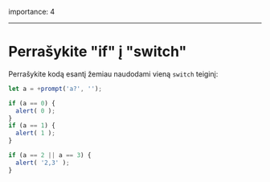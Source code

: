 importance: 4

---

# Perrašykite "if" į "switch"

Perrašykite kodą esantį žemiau naudodami vieną `switch` teiginį:

```js run
let a = +prompt('a?', '');

if (a == 0) {
  alert( 0 );
}
if (a == 1) {
  alert( 1 );
}

if (a == 2 || a == 3) {
  alert( '2,3' );
}
```

